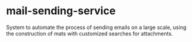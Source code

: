 # mail-sending-service
System to automate the process of sending emails on a large scale, using the construction of mats with customized searches for attachments.
